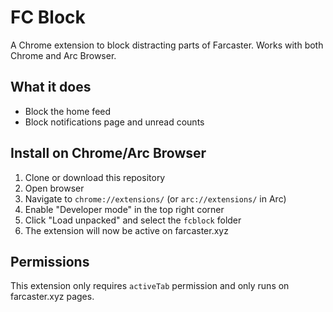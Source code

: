# FC Block

A Chrome extension to block distracting parts of Farcaster. Works with both Chrome and Arc Browser.

## What it does

- Block the home feed
- Block notifications page and unread counts


## Install on Chrome/Arc Browser

1. Clone or download this repository
2. Open browser
3. Navigate to `chrome://extensions/` (or `arc://extensions/` in Arc)
4. Enable "Developer mode" in the top right corner
5. Click "Load unpacked" and select the `fcblock` folder
6. The extension will now be active on farcaster.xyz

## Permissions

This extension only requires `activeTab` permission and only runs on farcaster.xyz pages.
